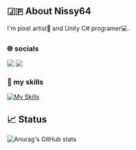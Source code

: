 ## 🇯🇵 About Nissy64
I'm pixel artist🎨 and Unity C# programer💻.

### 🌐 socials
[<img src="https://skillicons.dev/icons?i=twitter"/>](http://twitter.com/Nissy64_)
[<img src="https://skillicons.dev/icons?i=discord"/>](https://discord.gg/Amw22HMQ4s)

### 🌱 my skills
[![My Skills](https://skillicons.dev/icons?i=git,github,unity,cs,vscode&theme=dark)](https://skillicons.dev)

## 📈 Status
![Anurag's GitHub stats](https://github-readme-stats.vercel.app/api?username=Nissy64&show_icons=true)
